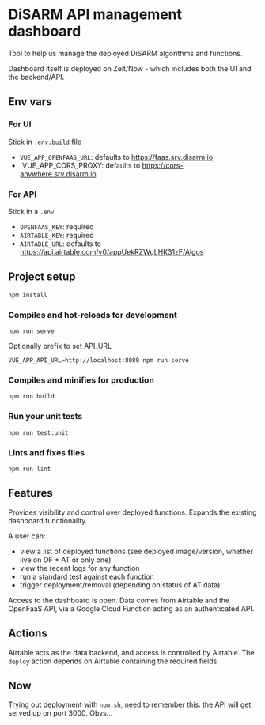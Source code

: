 # DiSARM API management dashboard

Tool to help us manage the deployed DiSARM algorithms and functions.

Dashboard itself is deployed on Zeit/Now - which includes both the UI and the backend/API.

## Env vars

### For UI
Stick in `.env.build` file
- `VUE_APP_OPENFAAS_URL`: defaults to https://faas.srv.disarm.io
- `VUE_APP_CORS_PROXY: defaults to https://cors-anywhere.srv.disarm.io

### For API
Stick in a `.env`
- `OPENFAAS_KEY`: required
- `AIRTABLE_KEY`: required
- `AIRTABLE_URL`: defaults to https://api.airtable.com/v0/appUekRZWqLHK31zF/Algos


## Project setup
```
npm install
```

### Compiles and hot-reloads for development
```
npm run serve
```

Optionally prefix to set API_URL

```
VUE_APP_API_URL=http://localhost:8080 npm run serve
```

### Compiles and minifies for production
```
npm run build
```

### Run your unit tests
```
npm run test:unit
```

### Lints and fixes files
```
npm run lint
```

## Features

Provides visibility and control over deployed functions. Expands the existing dashboard functionality.

A user can:
- view a list of deployed functions (see deployed image/version, whether live on OF + AT or only one)
- view the recent logs for any function
- run a standard test against each function
- trigger deployment/removal (depending on status of AT data)

Access to the dashboard is open. Data comes from Airtable and the OpenFaaS API, via a Google Cloud Function acting as an authenticated API.

## Actions

Airtable acts as the data backend, and access is controlled by Airtable. The `deploy` action depends on Airtable containing the required fields.

## Now

Trying out deployment with `now.sh`, need to remember this: the API will get served up on port 3000. Obvs...
